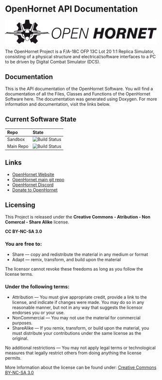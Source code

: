 # OpenHornet API Documentation


![OH logo](https://raw.githubusercontent.com/balzreber/OpenHornetSandbox/master/images/Logo/open_hornet_horizontal_500x79.png)

The OpenHornet Project is a F/A-18C OFP 13C Lot 20 1:1 Replica Simulator, consisting of a physical structure and electrical/software interfaces to a PC to be driven by Digital Combat Simulator (DCS).


## Documentation

This is the API documentation of the OpenHornet Software. You will find a documentation of all the Files, Classes and Functions of the OpenHornet Software here. The documentation was generated using Doxygen. For more information and documentation, visit the links below.

## Current Software State

| Repo  | State  |
|:----------|:----------|
| Sandbox   | ![Build Status](https://travis-ci.org/balzreber/OpenHornetSandbox.svg?branch=software)    |
| Main Repo | ![Build Status](https://travis-ci.org/jrsteensen/OpenHornet.svg?branch=software)   |


## Links


* [OpenHornet Website](https://www.openhornet.com)
* [OpenHornet main git repo](https://github.com/jrsteensen/OpenHornet)
* [OpenHornet Discord](https://discord.gg/G5PA5ju)
* [Donate to OpenHornet](https://www.openhornet.com/campaigns/donate/)


## Licensing
This Project is released under the
**Creative Commons - Atribution - Non Comercal - Share Alike**
license.

**CC BY-NC-SA 3.0**
   
### You are free to:

- Share — copy and redistribute the material in any medium or format
- Adapt — remix, transform, and build upon the material

The licensor cannot revoke these freedoms as long as you follow the license terms.

   
### Under the following terms:

- Attribution — You must give appropriate credit, provide a link to the license, 
  and indicate if changes were made. You may do so in any reasonable manner, 
  but not in any way that suggests the licensor endorses you or your use.
- NonCommercial — You may not use the material for commercial purposes.
- ShareAlike — If you remix, transform, or build upon the material, 
  you must distribute your contributions under the same license as the original.
     
No additional restrictions — You may not apply legal terms or technological 
measures that legally restrict others from doing anything the license permits.
   
More Information about the license can be found under:
[Creative Commons BY-NC-SA 3.0](https://creativecommons.org/licenses/by-nc-sa/3.0/)

